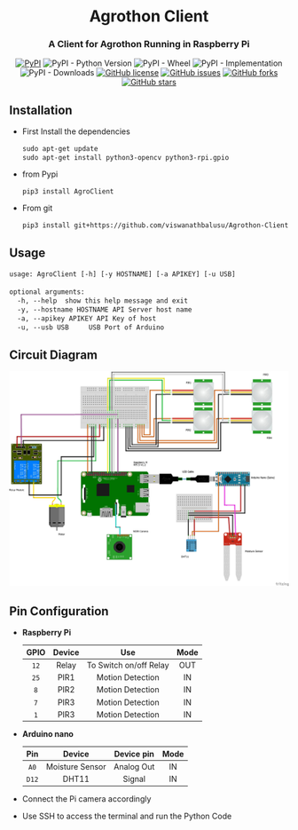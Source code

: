 <div align="center">
<h1>Agrothon Client</h1>
<h3>A Client for Agrothon Running in Raspberry Pi</h3>
<a href="https://pypi.org/project/AgroClient"><img alt="PyPI" src="https://img.shields.io/pypi/v/AgroClient?style=for-the-badge"></a>
<img alt="PyPI - Python Version" src="https://img.shields.io/pypi/pyversions/AgroClient?style=for-the-badge">
<img alt="PyPI - Wheel" src="https://img.shields.io/pypi/wheel/AgroClient?style=for-the-badge">
<img alt="PyPI - Implementation" src="https://img.shields.io/pypi/implementation/AgroClient?style=for-the-badge">
<img alt="PyPI - Downloads" src="https://img.shields.io/pypi/dm/AgroClient?style=for-the-badge">
<a href="https://github.com/viswanathbalusu/Agrothon-Client/blob/main/LICENSE"><img alt="GitHub license" src="https://img.shields.io/github/license/ViswanathBalusu/Agrothon-Client?style=for-the-badge"></a>
<a href="https://github.com/ViswanathBalusu/Agrothon-Client/issues"><img alt="GitHub issues" src="https://img.shields.io/github/issues/ViswanathBalusu/Agrothon-Client?style=for-the-badge"></a>
<a href="https://github.com/ViswanathBalusu/Agrothon-Client/network"><img alt="GitHub forks" src="https://img.shields.io/github/forks/ViswanathBalusu/Agrothon-Client?style=for-the-badge"></a>
<a href="https://github.com/ViswanathBalusu/Agrothon-Client/stargazers"><img alt="GitHub stars" src="https://img.shields.io/github/stars/ViswanathBalusu/Agrothon-Client?style=for-the-badge"></a>

</div>

## Installation
- First Install the dependencies
    ```
    sudo apt-get update
    sudo apt-get install python3-opencv python3-rpi.gpio
    ```
- from Pypi

    ```
    pip3 install AgroClient
    ```
- From git

  ```
  pip3 install git+https://github.com/viswanathbalusu/Agrothon-Client
  ```
## Usage

```
usage: AgroClient [-h] [-y HOSTNAME] [-a APIKEY] [-u USB]

optional arguments:
  -h, --help  show this help message and exit
  -y, --hostname HOSTNAME API Server host name
  -a, --apikey APIKEY API Key of host
  -u, --usb USB     USB Port of Arduino
```

## Circuit Diagram

![Circuit](.github/CircuitDiagram.jpg)

## Pin Configuration

- **Raspberry Pi**

    | GPIO | Device | Use | Mode |
    | :---: | :---: | :---: | :---: |
    | `12` | Relay | To Switch on/off Relay | OUT |
    | `25` | PIR1 | Motion Detection | IN |
    | `8` | PIR2 | Motion Detection | IN |
    | `7` | PIR3 | Motion Detection | IN |
    | `1` | PIR3 | Motion Detection | IN |

- **Arduino nano**

    | Pin | Device | Device pin | Mode |
    | :---: | :---: | :---: | :---: |
    | `A0` | Moisture Sensor | Analog Out | IN |
    | `D12` | DHT11 | Signal | IN |

- Connect the Pi camera accordingly
- Use SSH to access the terminal and run the Python Code